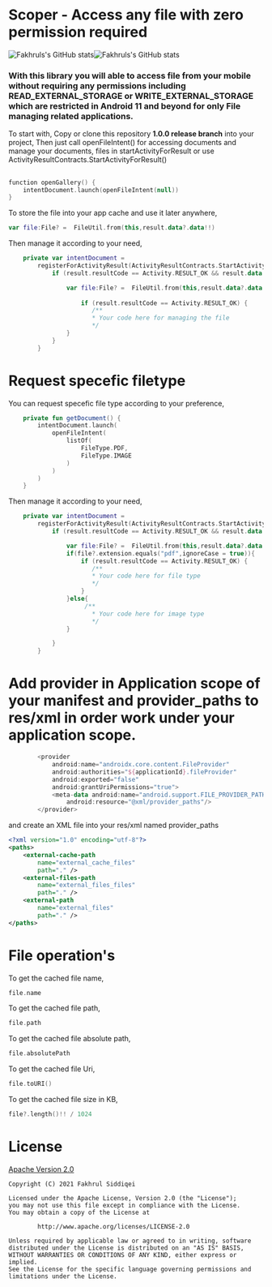 # Scoper - Access any file with zero permission required
![Fakhruls's GitHub stats](https://img.shields.io/static/v1?label=&message=Android11&color=green)![Fakhruls's GitHub stats](https://img.shields.io/static/v1?label=&message=READY&color=orange)

<h3>With this library you will able to access file from your mobile without requiring any permissions including READ_EXTERNAL_STORAGE or WRITE_EXTERNAL_STORAGE which are restricted in Android 11 and beyond for only File managing related applications.</h3>

To start with, 
Copy or clone this repository  **1.0.0 release branch** into your project,
Then just call openFileIntent() for accessing documents and manage your documents, files in startActivityForResult or use ActivityResultContracts.StartActivityForResult()
##
```kotlin
function openGallery() {
    intentDocument.launch(openFileIntent(null))
}
```
To store the file into your app cache and use it later anywhere,


```kotlin
var file:File? =  FileUtil.from(this,result.data?.data!!)
```
Then manage it according to your need,
```kotlin
    private var intentDocument =
        registerForActivityResult(ActivityResultContracts.StartActivityForResult()) { result ->
            if (result.resultCode == Activity.RESULT_OK && result.data != null) {

                var file:File? =  FileUtil.from(this,result.data?.data!!)
	
                    if (result.resultCode == Activity.RESULT_OK) {
                       /**
                       * Your code here for managing the file
                       */
                }
            }
        }
```
# Request specefic filetype
You can request specefic file type according to your preference,

```kotlin
    private fun getDocument() {
        intentDocument.launch(
            openFileIntent(
                listOf(
                    FileType.PDF,
                    FileType.IMAGE
                )
            )
        )
    }
```
Then manage it according to your need,
```kotlin
    private var intentDocument =
        registerForActivityResult(ActivityResultContracts.StartActivityForResult()) { result ->
            if (result.resultCode == Activity.RESULT_OK && result.data != null) {

                var file:File? =  FileUtil.from(this,result.data?.data!!)
                if(file?.extension.equals("pdf",ignoreCase = true)){
                    if (result.resultCode == Activity.RESULT_OK) {
                       /**
                       * Your code here for file type
                       */
                    }
                }else{
                     /**
                       * Your code here for image type
                       */
                }

            }
        }
```
# Add provider in Application scope of your manifest and provider_paths to res/xml in order work under your application scope.
```kotlin
        <provider
            android:name="androidx.core.content.FileProvider"
            android:authorities="${applicationId}.fileProvider"
            android:exported="false"
            android:grantUriPermissions="true">
            <meta-data android:name="android.support.FILE_PROVIDER_PATHS"
                android:resource="@xml/provider_paths"/>
        </provider>
```
and create an XML file into your res/xml named provider_paths
```xml
<?xml version="1.0" encoding="utf-8"?>
<paths>
    <external-cache-path
        name="external_cache_files"
        path="." />
    <external-files-path
        name="external_files_files"
        path="." />
    <external-path
        name="external_files"
        path="." />
</paths>
```
# File operation's
To get the cached file name,
```kotlin
file.name
```
To get the cached file path,
```kotlin
file.path
```
To get the cached file absolute path,
```kotlin
file.absolutePath
```
To get the cached file Uri,
```kotlin
file.toURI()
```
To get the cached file size in KB,
```kotlin
file?.length()!! / 1024
```

# License
[Apache Version 2.0](http://www.apache.org/licenses/LICENSE-2.0.html)
```
Copyright (C) 2021 Fakhrul Siddiqei

Licensed under the Apache License, Version 2.0 (the "License");
you may not use this file except in compliance with the License.
You may obtain a copy of the License at

		http://www.apache.org/licenses/LICENSE-2.0

Unless required by applicable law or agreed to in writing, software
distributed under the License is distributed on an "AS IS" BASIS,
WITHOUT WARRANTIES OR CONDITIONS OF ANY KIND, either express or implied.
See the License for the specific language governing permissions and
limitations under the License.
```

